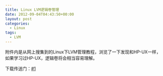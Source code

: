 ```yaml
---
title: Linux LVM逻辑卷管理
date: 2012-09-04T04:43:50+00:00
layout: post
categories:
  - Linux
tags:
  - LVM
---
```


附件内是从网上搜集到的Linux下LVM管理教程，浏览了一下发现和HP-UX一样，如果学习过HP-UX，逻辑卷将会相当容易理解。

下载传送门：[#1](http://pan.baidu.com/share/link?shareid=20530&uk=1392566485)